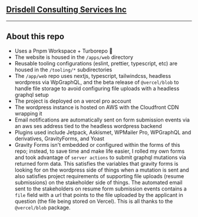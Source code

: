 ## [Drisdell Consulting Services Inc](https://drisdell.com)

---

## About this repo

- Uses a Pnpm Workspace + Turborepo 💙
- The website is housed in the `/apps/web` directory
- Reusable tooling configurations (eslint, prettier, typescript, etc) are housed in the `/tooling/*` subdirectories
- The `/app/web` repo uses nextjs, typescript, tailwindcss, headless wordpress via WpGraphQL, and the beta release of `@vercel/blob` to handle file storage to avoid configuring file uploads with a headless graphql setup
- The project is deployed on a vercel pro account
- The wordpress instance is hosted on AWS with the Cloudfront CDN wrapping it
- Email notifications are automatically sent on form submission events via an aws ses address tied to the headless wordpress backend
- Plugins used include Jetpack, Askismet, WPMailer Pro, WPGraphQL and derivatives, GravityForms, and Yoast
- Gravity Forms isn't embedded or configured within the forms of this repo; instead, to save time and make life easier, I rolled my own forms and took advantage of `server actions` to submit graphql mutations via returned form data. This satisfies the variables that gravity forms is looking for on the wordpress side of things when a mutation is sent and also satisfies project requirements of supporting file uploads (resume submissions) on the stakeholder side of things. The automated email sent to the stakeholders on resume form submission events contains a `file` field with a url that points to the file uploaded by the applicant in question (the file being stored on Vercel). This is all thanks to the `@vercel/blob` package.
